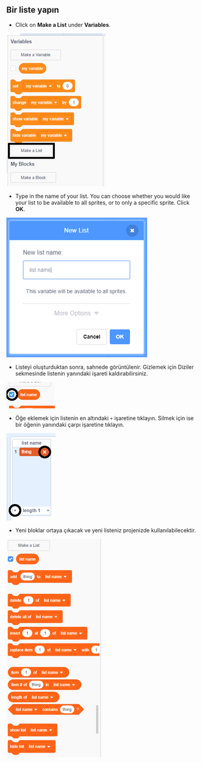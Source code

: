 ## Bir liste yapın

+ Click on **Make a List** under **Variables**.

![Bir liste yapın](images/make-a-list-annotated.png)

+ Type in the name of your list. You can choose whether you would like your list to be available to all sprites, or to only a specific sprite. Click **OK**.

![Liste adı](images/list-name.png)

+ Listeyi oluşturduktan sonra, sahnede görüntülenir. Gizlemek için Diziler sekmesinde listenin yanındaki işareti kaldırabilirsiniz.

![Listeyi göster/gizle](images/list-show-hide-annotated.png)

+ Öğe eklemek için listenin en altındaki `+` işaretine tıklayın. Silmek için ise bir öğenin yanındaki çarpı işaretine tıklayın.

![Listeyi göster/gizle](images/list-add-delete-annotated.png)

+ Yeni bloklar ortaya çıkacak ve yeni listeniz projenizde kullanılabilecektir.

![Liste blokları](images/list-blocks.png)